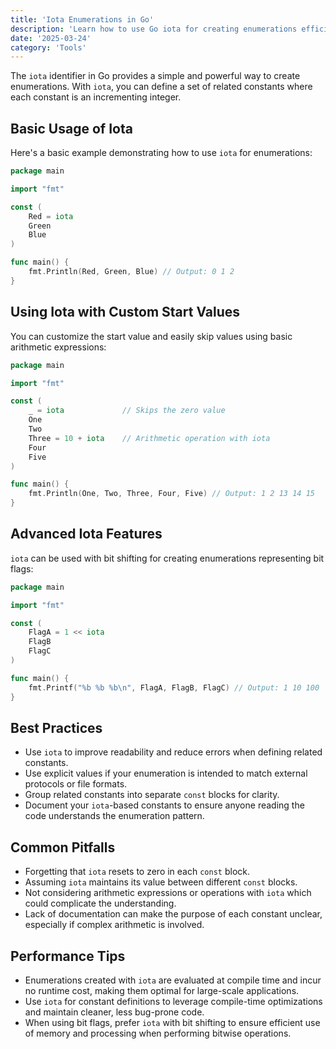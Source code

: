 ```yaml
---
title: 'Iota Enumerations in Go'
description: 'Learn how to use Go iota for creating enumerations efficiently.'
date: '2025-03-24'
category: 'Tools'
---
```


The `iota` identifier in Go provides a simple and powerful way to create enumerations. With `iota`, you can define a set of related constants where each constant is an incrementing integer.

## Basic Usage of Iota

Here's a basic example demonstrating how to use `iota` for enumerations:

```go
package main

import "fmt"

const (
	Red = iota
	Green
	Blue
)

func main() {
	fmt.Println(Red, Green, Blue) // Output: 0 1 2
}
```

## Using Iota with Custom Start Values

You can customize the start value and easily skip values using basic arithmetic expressions:

```go
package main

import "fmt"

const (
	_ = iota             // Skips the zero value
	One
	Two
	Three = 10 + iota    // Arithmetic operation with iota
	Four
	Five
)

func main() {
	fmt.Println(One, Two, Three, Four, Five) // Output: 1 2 13 14 15
}
```

## Advanced Iota Features

`iota` can be used with bit shifting for creating enumerations representing bit flags:

```go
package main

import "fmt"

const (
	FlagA = 1 << iota
	FlagB
	FlagC
)

func main() {
	fmt.Printf("%b %b %b\n", FlagA, FlagB, FlagC) // Output: 1 10 100
}
```

## Best Practices

- Use `iota` to improve readability and reduce errors when defining related constants.
- Use explicit values if your enumeration is intended to match external protocols or file formats.
- Group related constants into separate `const` blocks for clarity.
- Document your `iota`-based constants to ensure anyone reading the code understands the enumeration pattern.

## Common Pitfalls

- Forgetting that `iota` resets to zero in each `const` block.
- Assuming `iota` maintains its value between different `const` blocks.
- Not considering arithmetic expressions or operations with `iota` which could complicate the understanding.
- Lack of documentation can make the purpose of each constant unclear, especially if complex arithmetic is involved.

## Performance Tips

- Enumerations created with `iota` are evaluated at compile time and incur no runtime cost, making them optimal for large-scale applications.
- Use `iota` for constant definitions to leverage compile-time optimizations and maintain cleaner, less bug-prone code.
- When using bit flags, prefer `iota` with bit shifting to ensure efficient use of memory and processing when performing bitwise operations.